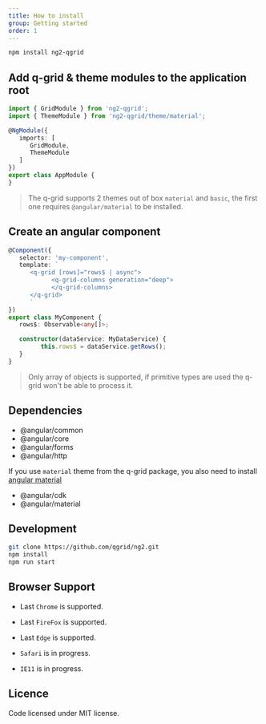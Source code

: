 ```yaml
---
title: How to install
group: Getting started
order: 1
---
```


```bash
npm install ng2-qgrid
```

## Add q-grid & theme modules to the application root

```typescript
import { GridModule } from 'ng2-qgrid';
import { ThemeModule } from 'ng2-qgrid/theme/material';

@NgModule({
   imports: [
      GridModule,
      ThemeModule
   ]
})
export class AppModule {
}
```

> The q-grid supports 2 themes out of box `material` and `basic`, the first one requires `@angular/material` to be installed.

## Create an angular component

```typescript
@Component({
   selector: 'my-component',
   template: `
      <q-grid [rows]="rows$ | async">
            <q-grid-columns generation="deep">
            </q-grid-columns>
      </q-grid>
      `
})
export class MyComponent {
   rows$: Observable<any[]>;

   constructor(dataService: MyDataService) {
         this.rows$ = dataService.getRows();
   }
}
```

> Only array of objects is supported, if primitive types are used the q-grid won't be able to process it.

## Dependencies

*  @angular/common
*  @angular/core
*  @angular/forms
*  @angular/http

If you use `material` theme from the q-grid package, you also need to install [angular material](https://material.angular.io/)

* @angular/cdk
* @angular/material

## Development

```bash
git clone https://github.com/qgrid/ng2.git
npm install
npm run start
```

## Browser Support

* Last `Chrome` is supported.
* Last `FireFox` is supported.
* Last `Edge` is supported.


* `Safari` is in progress.
* `IE11` is in progress.

## Licence

Code licensed under MIT license.